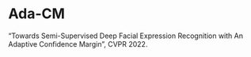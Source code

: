 # Ada-CM
“Towards Semi-Supervised Deep Facial Expression Recognition with An Adaptive Confidence Margin”, CVPR 2022.

